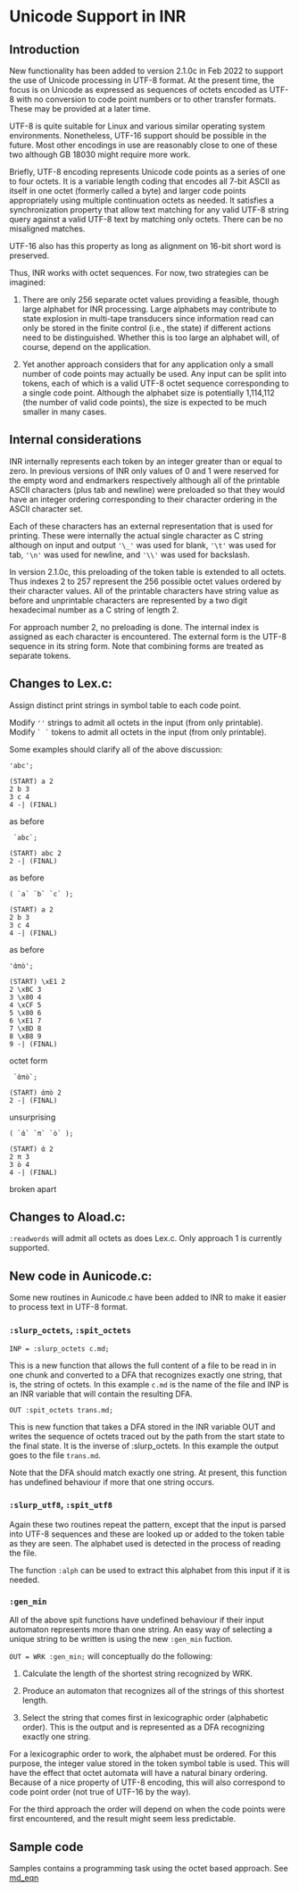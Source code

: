 # Unicode Support in INR

## Introduction

New functionality has been added to version 2.1.0c in Feb 2022 to support
the use of Unicode processing in UTF-8 format.
At the present time, the focus is on Unicode as expressed as sequences
of octets encoded as UTF-8 with no conversion to code point numbers or
to other transfer formats.
These may be provided at a later time.

UTF-8 is quite suitable for Linux and various similar operating system
environments.
Nonetheless, UTF-16 support should be possible in the future.
Most other encodings in use are reasonably close to one of these two
although GB 18030 might require more work.

Briefly, UTF-8 encoding represents Unicode code points as a series of one
to four octets.
It is a variable length coding that encodes all 7-bit ASCII as itself in
one octet (formerly called a byte) and larger code points appropriately
using multiple continuation octets as needed.
It satisfies a synchronization property that allow text matching for any
valid UTF-8 string query against a valid UTF-8 text by matching only octets.
There can be no misaligned matches.

UTF-16 also has this property as long as alignment on 16-bit short word
is preserved.

Thus, INR works with octet sequences.
For now, two strategies can be imagined:

1. There are only 256 separate octet values providing a feasible, though
large alphabet for INR processing.
Large alphabets may contribute to state explosion in multi-tape
transducers since information read can only be stored in the finite
control (i.e., the state) if different actions need to be distinguished.
Whether this is too large an alphabet will, of course, depend on the
application.

2. Yet another approach considers that for any application only a small number
of code points may actually be used.
Any input can be split into tokens, each of which is a valid UTF-8 octet
sequence corresponding to a single code point.
Although the alphabet size is potentially 1,114,112 (the number of valid
code points), the size is expected to be much smaller in many cases.

## Internal considerations

INR internally represents each token by an integer greater than or equal
to zero.
In previous versions of INR only values of 0 and 1 were reserved for the
empty word and endmarkers respectively although all of the printable
ASCII characters (plus tab and newline) were preloaded so that they would
have an integer ordering corresponding to their character ordering in
the ASCII character set.

Each of these characters has an external representation that is used for
printing.
These were internally the actual single character as C string although
on input and output `'\_'` was used for blank, `'\t'` was used for tab, 
`'\n'` was used for newline, and `'\\'` was used for backslash. 

In version 2.1.0c, this preloading of the token table is extended to all
octets.
Thus indexes 2 to 257 represent the 256 possible octet values ordered by
their character values.
All of the printable characters have string value as before and
unprintable characters are represented by a two digit hexadecimal number
as a C string of length 2.

For approach number 2, no preloading is done.
The internal index is assigned as each character is encountered.
The external form is the UTF-8 sequence in its string form.
Note that combining forms are treated as separate tokens.

## Changes to Lex.c:

Assign distinct print strings in symbol table to each code point.

Modify `''` strings to admit all octets in the input (from only printable).
Modify `` ` ` `` tokens to admit all octets in the input (from only printable).

Some examples should clarify all of the above discussion:

`'abc';`

    (START) a 2
    2 b 3
    3 c 4
    4 -| (FINAL)

as before

`` `abc`;``

    (START) abc 2
    2 -| (FINAL)

as before

``( `a` `b` `c` );``

    (START) a 2
    2 b 3
    3 c 4
    4 -| (FINAL)

as before

`'ἀπὸ';`

    (START) \xE1 2
    2 \xBC 3
    3 \x80 4
    4 \xCF 5
    5 \x80 6
    6 \xE1 7
    7 \xBD 8
    8 \xB8 9
    9 -| (FINAL)

octet form

`` `ἀπὸ`;``

    (START) ἀπὸ 2
    2 -| (FINAL)

unsurprising


``( `ἀ` `π` `ὸ` );``

    (START) ἀ 2
    2 π 3
    3 ὸ 4
    4 -| (FINAL)

broken apart

## Changes to Aload.c:

`:readwords` will admit all octets as does Lex.c.
Only approach 1 is currently supported.

## New code in Aunicode.c:

Some new routines in Aunicode.c have been added to INR to make it easier
to process text in UTF-8 format.

### `:slurp_octets`, `:spit_octets`

`INP = :slurp_octets c.md;`

This is a new function that allows the full content of a file to be read
in in one chunk and converted to a DFA that recognizes exactly one string,
that is, the string of octets.
In this example `c.md` is the name of the file and INP is an INR variable
that will contain the resulting DFA.

`OUT :spit_octets trans.md;`

This is new function that takes a DFA stored in the INR variable OUT and
writes the sequence of octets traced out by the path from the start state
to the final state.
It is the inverse of :slurp_octets.
In this example the output goes to the file `trans.md`.

Note that the DFA should match exactly one string.
At present, this function has undefined behaviour if more that one string
occurs.

### `:slurp_utf8`, `:spit_utf8`

Again these two routines repeat the pattern, except that the input is
parsed into UTF-8 sequences and these are looked up or added to the
token table as they are seen.
The alphabet used is detected in the process of reading the file.

The function `:alph` can be used to extract this alphabet from this input
if it is needed.

### `:gen_min`

All of the above spit functions have undefined behaviour if their input
automaton represents more than one string.
An easy way of selecting a unique string to be written is using the new
`:gen_min` fuction.

`OUT = WRK :gen_min;` will conceptually do the following:

1. Calculate the length of the shortest string recognized by WRK.

2. Produce an automaton that recognizes all of the strings of this shortest
length.

3. Select the string that comes first in lexicographic order (alphabetic
order).
This is the output and is represented as a DFA recognizing exactly one
string.

For a lexicographic order to work, the alphabet must be ordered.
For this purpose, the integer value stored in the token symbol table is
used.
This will have the effect that octet automata will have a natural binary
ordering.
Because of a nice property of UTF-8 encoding, this will also correspond to
code point order (not true of UTF-16 by the way).

For the third approach the order will depend on when the code points were
first encountered, and the result might seem less predictable.

## Sample code

Samples contains a programming task using the octet based approach.
See [md_eqn](../../samples/md_eqn)
